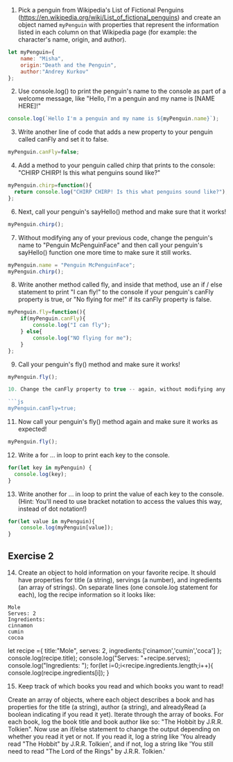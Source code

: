 1. Pick a penguin from Wikipedia's List of Fictional Penguins (https://en.wikipedia.org/wiki/List_of_fictional_penguins) and create an object named `myPenguin` with properties that represent the information listed in each column on that Wikipedia page (for example: the character's name, origin, and author).

```js
let myPenguin={
    name: "Misha",
    origin:"Death and the Penguin",
    author:"Andrey Kurkov"
};
```

2. Use console.log() to print the penguin's name to the console as part of a welcome message, like "Hello, I'm a penguin and my name is [NAME HERE]!"

```js
console.log(`Hello I'm a penguin and my name is ${myPenguin.name}`);
```

3. Write another line of code that adds a new property to your penguin called canFly and set it to false.

```js
myPenguin.canFly=false;
```

4. Add a method to your penguin called chirp that prints to the console: "CHIRP CHIRP! Is this what penguins sound like?"

```js
myPenguin.chirp=function(){
  return console.log("CHIRP CHIRP! Is this what penguins sound like?");
};
```

6. Next, call your penguin's sayHello() method and make sure that it works!

```js
myPenguin.chirp();
```

7. Without modifying any of your previous code, change the penguin's name to "Penguin McPenguinFace" and then call your penguin's sayHello() function one more time to make sure it still works.

```js
myPenguin.name = "Penguin McPenguinFace";
myPenguin.chirp();
```

8. Write another method called fly, and inside that method, use an if / else statement to print "I can fly!" to the console if your penguin's canFly property is true, or "No flying for me!" if its canFly property is false.

```js
myPenguin.fly=function(){
    if(myPenguin.canFly){
        console.log("I can fly");
    } else{
        console.log("NO flying for me");
    }
};
```

9. Call your penguin's fly() method and make sure it works!

```js
myPenguin.fly();

10. Change the canFly property to true -- again, without modifying any of your previous code!

```js
myPenguin.canFly=true;
```

11. Now call your penguin's fly() method again and make sure it works as expected!

```js
myPenguin.fly();
```

12. Write a for ... in loop to print each key to the console.

```js
for(let key in myPenguin) {
  console.log(key);
}
```

13. Write another for ... in loop to print the value of each key to the console. (Hint: You'll need to use bracket notation to access the values this way, instead of dot notation!)

```js
for(let value in myPenguin){
    console.log(myPenguin[value]);
}
```

## Exercise 2
 14. Create an object to hold information on your favorite recipe. It should have properties for title (a string), servings (a number), and ingredients (an array of strings).
 On separate lines (one console.log statement for each), log the recipe information so it looks like:
 ```
 Mole
 Serves: 2
 Ingredients:
 cinnamon
 cumin
 cocoa
```
let recipe ={
    title:"Mole",
    serves: 2,
    ingredients:['cinamon','cumin','coca']
};
console.log(recipe.title);
console.log("Serves: "+recipe.serves);
console.log("Ingredients: ");
for(let i=0;i<recipe.ingredients.length;i++){
  console.log(recipe.ingredients[i]);
}

 15. Keep track of which books you read and which books you want to read!

 Create an array of objects, where each object describes a book and has properties for the title (a string), author (a string), and alreadyRead (a boolean indicating if you read it yet).
 Iterate through the array of books. For each book, log the book title and book author like so: "The Hobbit by J.R.R. Tolkien".
 Now use an if/else statement to change the output depending on whether you read it yet or not. If you read it, log a string like 'You already read "The Hobbit" by J.R.R. Tolkien', and if not, log a string like 'You still need to read "The Lord of the Rings" by J.R.R. Tolkien.'

 ```js

```
